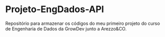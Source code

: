 # Projeto-EngDados-API
Repositório para armazenar os códigos do meu primeiro projeto do curso de Engenharia de Dados da GrowDev junto a Arezzo&amp;CO. 
